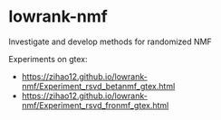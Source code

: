 # lowrank-nmf
Investigate and develop methods for randomized NMF

Experiments on gtex:
  - https://zihao12.github.io/lowrank-nmf/Experiment_rsvd_betanmf_gtex.html
  - https://zihao12.github.io/lowrank-nmf/Experiment_rsvd_fronmf_gtex.html

